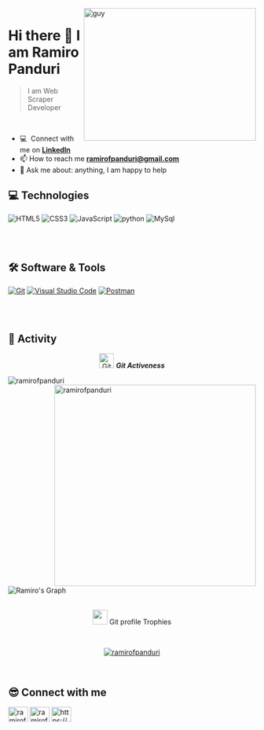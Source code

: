 
 <img align="right" height="270px" alt="guy" width="350" src="https://i.pinimg.com/originals/e4/26/70/e426702edf874b181aced1e2fa5c6cde.gif" />
 
### <h1>Hi there 👋 I am Ramiro Panduri</h1>

> I am Web Scraper Developer
<br />

- :computer: &nbsp;Connect with me on **[LinkedIn](https://www.linkedin.com/in/ramiro-panduri-54b120346/)**
- 📫 How to reach me **ramirofpanduri@gmail.com**
- 💬 Ask me about: anything, I am happy to help

## 💻 Technologies 

<div>
  <img  alt="HTML5" src="https://img.shields.io/badge/html5-%23E34F26.svg?style=for-the-badge&logo=html5&logoColor=white"/>
  <img  alt="CSS3" src="https://img.shields.io/badge/css3-%231572B6.svg?style=for-the-badge&logo=css3&logoColor=white"/>
  <img  alt="JavaScript" src="https://img.shields.io/badge/javascript-%23323330.svg?style=for-the-badge&logo=javascript&logoColor=%23F7DF1E"/> 
  <img  alt="python" src ="https://img.shields.io/badge/Python-14354C?style=for-the-badge&logo=python&logoColor=white"/>
  <img  alt="MySql" src ="https://img.shields.io/badge/MySql-6ed2df?style=for-the-badge&logo=MySql&logoColor=white"/>
  <!--<img  alt="aws" src ="https://img.shields.io/badge/Amazon_AWS-232F3E?style=for-the-badge&logo=amazon-aws&logoColor=white"/>-->
  
 <br><br>
</div>

 ## 🛠️ Software & Tools
 
<p>
    <a href="#"><img alt="Git" src="https://img.shields.io/badge/Git-F05032?style=for-the-badge&logo=git&logoColor=white"></a>
    <a href="#"><img alt="Visual Studio Code" src="https://img.shields.io/badge/Visual_Studio_Code-0078D4?style=for-the-badge&logo=visual%20studio%20code&logoColor=white"></a>
    <a href="#"><img alt="Postman" src="https://img.shields.io/badge/Postman-FF6C37?style=for-the-badge&logo=Postman&logoColor=white"></a>
    
</p>


<br><br>

## 🚥 Activity

<p align="center">
 <img src="https://media.giphy.com/media/W5eoZHPpUx9sapR0eu/giphy.gif" width="30" alt="Git"/>&nbsp;<i><b>Git Activeness</b></i>
</p>
 
<p>
 <img align="left" src="https://github-readme-stats.vercel.app/api/top-langs?username=ramirofpanduri&langs_count=8&show_icons=true&locale=en&layout=compact&theme=chartreuse-dark" alt="ramirofpanduri" />
</p>
<p>&nbsp;<img align="right" src="https://github-readme-stats.vercel.app/api?username=ramirofpanduri&show_icons=true&locale=en&theme=chartreuse-dark" alt="ramirofpanduri" width="410"/>
</p>

<br><br><br><br><br><br><br><br>

![Ramiro's Graph](https://github-readme-activity-graph.vercel.app/graph?username=ramirofpanduri&custom_title=Ramiro's%20GitHub%20Activity%20Graph&bg_color=0D1117&color=7F3FBF&line=7F3FBF&point=7F3FBF&area_color=FFFFFF&title_color=FFFFFF&area=true)
<br><br>
<p align="center">
 <img src="https://media.giphy.com/media/QaMcXSekUWx7aogAUr/giphy.gif" width="30" />&nbsp;Git profile Trophies
</p>
<br>


<p align="center">
 <a href="https://github.com/ryo-ma/github-profile-trophy">
  <img src="https://github-profile-trophy.vercel.app/?username=ramirofpanduri&layout=compact&theme=algolia" alt="ramirofpanduri" />
 </a>
</p>





<br>

## 😎 Connect with me
<p align="left">
  
<a href="https://www.linkedin.com/in/ramiro-panduri-54b120346/" target="blank"><img align="center" src="https://www.svgrepo.com/show/448234/linkedin.svg" alt="ramirofpanduri" height="30" width="40" /></a>
<a href="mailTo:ramirofpanduri@gmail.com" target="blank"> <img align="center" src="https://www.svgrepo.com/show/349378/gmail.svg" alt="ramirofpanduri" height="30" width="40" /></a>
<a href="https://github.com/ramirofpanduri" target="blank"> <img align="center" alt="https://github.com/ramirofpanduri" src="https://www.svgrepo.com/show/512317/github-142.svg" height="30" width="40" /></a>
</p>
<br>
